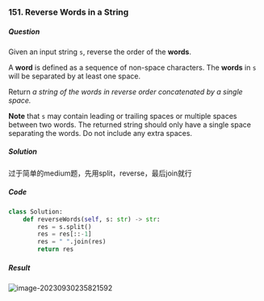 ### 151. Reverse Words in a String

##### Question

Given an input string `s`, reverse the order of the **words**.

A **word** is defined as a sequence of non-space characters. The **words** in `s` will be separated by at least one space.

Return *a string of the words in reverse order concatenated by a single space.*

**Note** that `s` may contain leading or trailing spaces or multiple spaces between two words. The returned string should only have a single space separating the words. Do not include any extra spaces.



##### Solution

过于简单的medium题，先用split，reverse，最后join就行



##### Code

```python
class Solution:
    def reverseWords(self, s: str) -> str:
        res = s.split()
        res = res[::-1]
        res = " ".join(res)
        return res
```



##### Result

![image-20230930235821592](D:\selfStudy\Algorithm\Algorithm-Notes\Pictures\image-20230930235821592.png)